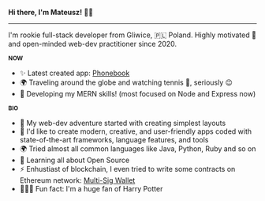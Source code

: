 **Hi there, I'm Mateusz!** 👋🏼

___

I'm rookie full-stack developer from Gliwice, 🇵🇱 Poland. Highly motivated 🚀 and open-minded web-dev practitioner since 2020. 

**<sub> NOW <sub/>**

* ✨  Latest created app: [Phonebook](https://github.com/kchn9/phonebook-app)
* 🌍  Traveling around the globe and watching tennis 🎾, seriously 😉
* 🌱  Developing my MERN skills! (most focused on Node and Express now)

**<sub> BIO <sub/>**

* 💅 My web-dev adventure started with creating simplest layouts
* 🎯 I'd like to create modern, creative, and user-friendly apps coded with state-of-the-art frameworks, language features, and tools
* 🌍 Tried almost all common languages like Java, Python, Ruby and so on
* 🌿 Learning all about Open Source
* ⚡️ Enhustiast of blockchain, I even tried to write some contracts on Ethereum network: [Multi-Sig Wallet](https://github.com/kchn9/multi-sig-wallet)
* 🧙🏼‍♀️ Fun fact: I'm a huge fan of Harry Potter
